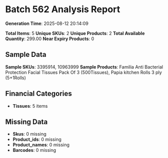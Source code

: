 # Batch 562 Analysis Report

**Generation Time**: 2025-08-12 20:14:09

**Total Items**: 5
**Unique SKUs**: 2
**Unique Products**: 2
**Total Available Quantity**: 299.00
**Near Expiry Products**: 0

## Sample Data
**Sample SKUs**: 3395914, 10963999
**Sample Products**: Familia Anti Bacterial Protection Facial Tissues Pack Of 3 (500Tissues), Papia kitchen Rolls 3 ply (5+1Rolls)

## Financial Categories
- **Tissues**: 5 items

## Missing Data
- **Skus**: 0 missing
- **Product_ids**: 0 missing
- **Product_names**: 0 missing
- **Barcodes**: 0 missing
